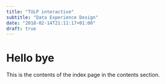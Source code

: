 ```yaml
---
title: "TULP interactive"
subtitle: "Data Experience Design"
date: "2018-02-14T21:11:17+01:00"
draft: true
---
```


# Hello bye

This is the contents of the index page in the contents section.